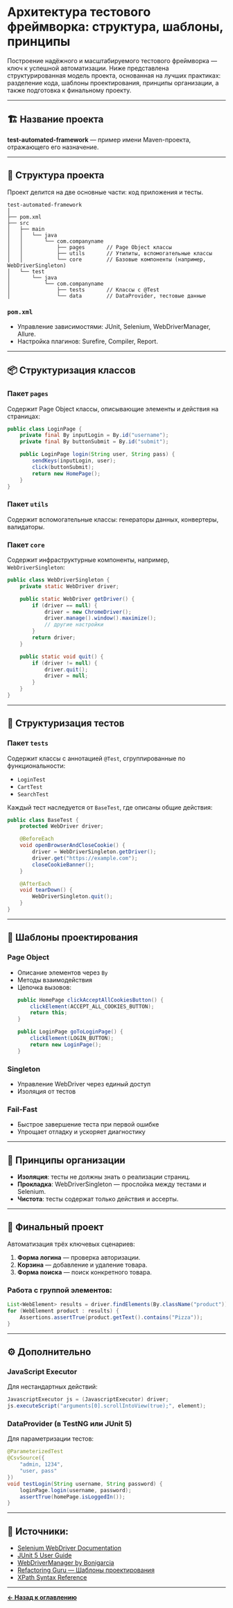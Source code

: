 # Архитектура тестового фреймворка: структура, шаблоны, принципы

Построение надёжного и масштабируемого тестового фреймворка — ключ к успешной автоматизации. Ниже представлена структурированная модель проекта, основанная на лучших практиках: разделение кода, шаблоны проектирования, принципы организации, а также подготовка к финальному проекту.

---

## 🏗️ Название проекта

**test-automated-framework** — пример имени Maven-проекта, отражающего его назначение.

---

## 📁 Структура проекта

Проект делится на две основные части: код приложения и тесты.

```
test-automated-framework
│
├── pom.xml
├── src
│   ├── main
│   │   └── java
│   │       └── com.companyname
│   │           ├── pages       // Page Object классы
│   │           ├── utils       // Утилиты, вспомогательные классы
│   │           └── core        // Базовые компоненты (например, WebDriverSingleton)
│   └── test
│       └── java
│           └── com.companyname
│               ├── tests       // Классы с @Test
│               └── data        // DataProvider, тестовые данные
```

### `pom.xml`
- Управление зависимостями: JUnit, Selenium, WebDriverManager, Allure.
- Настройка плагинов: Surefire, Compiler, Report.

---

## 📦 Структуризация классов

### Пакет `pages`
Содержит Page Object классы, описывающие элементы и действия на страницах:
```java
public class LoginPage {
    private final By inputLogin = By.id("username");
    private final By buttonSubmit = By.id("submit");

    public LoginPage login(String user, String pass) {
        sendKeys(inputLogin, user);
        click(buttonSubmit);
        return new HomePage();
    }
}
```

### Пакет `utils`
Содержит вспомогательные классы: генераторы данных, конвертеры, валидаторы.

### Пакет `core`
Содержит инфраструктурные компоненты, например, `WebDriverSingleton`:
```java
public class WebDriverSingleton {
    private static WebDriver driver;

    public static WebDriver getDriver() {
        if (driver == null) {
            driver = new ChromeDriver();
            driver.manage().window().maximize();
            // другие настройки
        }
        return driver;
    }

    public static void quit() {
        if (driver != null) {
            driver.quit();
            driver = null;
        }
    }
}
```

---

## 🧪 Структуризация тестов

### Пакет `tests`
Содержит классы с аннотацией `@Test`, сгруппированные по функциональности:
- `LoginTest`
- `CartTest`
- `SearchTest`

Каждый тест наследуется от `BaseTest`, где описаны общие действия:
```java
public class BaseTest {
    protected WebDriver driver;

    @BeforeEach
    void openBrowserAndCloseCookie() {
        driver = WebDriverSingleton.getDriver();
        driver.get("https://example.com");
        closeCookieBanner();
    }

    @AfterEach
    void tearDown() {
        WebDriverSingleton.quit();
    }
}
```

---

## 🧱 Шаблоны проектирования

### Page Object
- Описание элементов через `By`
- Методы взаимодействия
- Цепочка вызовов:
  ```java
  public HomePage clickAcceptAllCookiesButton() {
      clickElement(ACCEPT_ALL_COOKIES_BUTTON);
      return this;
  }

  public LoginPage goToLoginPage() {
      clickElement(LOGIN_BUTTON);
      return new LoginPage();
  }
  ```

### Singleton
- Управление WebDriver через единый доступ
- Изоляция от тестов

### Fail-Fast
- Быстрое завершение теста при первой ошибке
- Упрощает отладку и ускоряет диагностику

---

## 🧬 Принципы организации

- **Изоляция**: тесты не должны знать о реализации страниц.
- **Прокладка**: WebDriverSingleton — прослойка между тестами и Selenium.
- **Чистота**: тесты содержат только действия и ассерты.

---

## 🧪 Финальный проект

Автоматизация трёх ключевых сценариев:
1. **Форма логина** — проверка авторизации.
2. **Корзина** — добавление и удаление товара.
3. **Форма поиска** — поиск конкретного товара.

### Работа с группой элементов:
```java
List<WebElement> results = driver.findElements(By.className("product"));
for (WebElement product : results) {
    Assertions.assertTrue(product.getText().contains("Pizza"));
}
```

---

## ⚙️ Дополнительно

### JavaScript Executor
Для нестандартных действий:
```java
JavascriptExecutor js = (JavascriptExecutor) driver;
js.executeScript("arguments[0].scrollIntoView(true);", element);
```

### DataProvider (в TestNG или JUnit 5)
Для параметризации тестов:
```java
@ParameterizedTest
@CsvSource({
    "admin, 1234",
    "user, pass"
})
void testLogin(String username, String password) {
    loginPage.login(username, password);
    assertTrue(homePage.isLoggedIn());
}
```

---

## 🔗 Источники:
- [Selenium WebDriver Documentation](https://www.selenium.dev/documentation/)
- [JUnit 5 User Guide](https://junit.org/junit5/docs/current/user-guide/)
- [WebDriverManager by Bonigarcia](https://github.com/bonigarcia/webdrivermanager)
- [Refactoring Guru — Шаблоны проектирования](https://refactoring.guru/ru/design-patterns)
- [XPath Syntax Reference](https://www.w3schools.com/xml/xpath_syntax.asp)

---
[**← Назад к оглавлению**](../README.md)